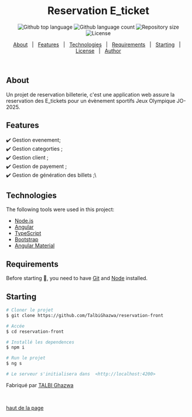 <h1 align="center">Reservation E_ticket</h1>

<p align="center">
  <img alt="Github top language" src="https://img.shields.io/github/languages/top/{{YOUR_GITHUB_USERNAME}}/reservation-front?color=56BEB8">
  <img alt="Github language count" src="https://img.shields.io/github/languages/count/{{YOUR_GITHUB_USERNAME}}/reservation-front?color=56BEB8">
  <img alt="Repository size" src="https://img.shields.io/github/repo-size/{{YOUR_GITHUB_USERNAME}}/reservation-front?color=56BEB8">
  <img alt="License" src="https://img.shields.io/github/license/{{YOUR_GITHUB_USERNAME}}/reservation-front?color=56BEB8">
</p>

<p align="center">
  <a href="#dart-about">About</a> &#xa0; | &#xa0; 
  <a href="#sparkles-features">Features</a> &#xa0; | &#xa0;
  <a href="#rocket-technologies">Technologies</a> &#xa0; | &#xa0;
  <a href="#white_check_mark-requirements">Requirements</a> &#xa0; | &#xa0;
  <a href="#checkered_flag-starting">Starting</a> &#xa0; | &#xa0;
  <a href="#memo-license">License</a> &#xa0; | &#xa0;
  <a href="https://github.com/{{YOUR_GITHUB_USERNAME}}" target="_blank">Author</a>
</p>

<br>

## About ##

Un projet de reservation billeterie, c'est une application web assure la reservation des  E_tickets pour un évènement sportifs Jeux Olympique JO-2025.

##  Features ##

:heavy_check_mark: Gestion evenement;\
:heavy_check_mark: Gestion categorties ;\
:heavy_check_mark: Gestion client ;\
:heavy_check_mark: Gestion de payement ;\
:heavy_check_mark: Gestion de génération des billets ;\

## Technologies ##

The following tools were used in this project:

- [Node.js](https://nodejs.org/en/)
- [Angular](https://angular.dev/)
- [TypeScript](https://www.typescriptlang.org/)
- [Bootstrap](https://getbootstrap.com/)
- [Angular Material ](https://material.angular.dev/ ) 

##  Requirements ##

Before starting :checkered_flag:, you need to have [Git](https://git-scm.com) and [Node](https://nodejs.org/en/) installed.

##  Starting ##

```bash
# Cloner le projet
$ git clone https://github.com/TalbiGhazwa/reservation-front

# Accée
$ cd reservation-front

# Installé les dependences
$ npm i

# Run le projet
$ ng s

# Le serveur s'initialisera dans  <http://localhost:4200>
```
Fabriqué par <a href="https://github.com/TalbiGhazwa" target="_blank">TALBI Ghazwa</a>

&#xa0;

<a href="#top">haut de la page</a>
